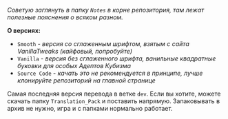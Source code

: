 _Советую заглянуть в папку `Notes` в корне репозитория, там лежат полезные пояснения о всяком разном._ 

**О версиях:**

- `Smooth` - _версия со сглаженным шрифтом, взятым с сайта VanillaTweaks (кайфовый, попробуйте)_
- `Vanilla` - _версия без сглаженного шрифта, ванильные квадратные буковки для особых Адептов Кубизма_
- `Source Code` - _качать это не рекомендуется в принципе, лучше клонируйте репозиторий на главной странице_

Самая последняя версия перевода в ветке `dev`. Если вы хотите, можете скачать папку `Translation_Pack` и поставить напрямую. Запаковывать в архив не нужно, игра и с папками нормально работает.